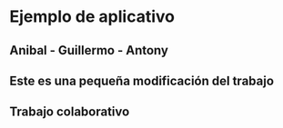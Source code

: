 # Ejemplo de aplicativo 
 
## Anibal - Guillermo - Antony

## Este es una pequeña modificación del trabajo

## Trabajo colaborativo 
